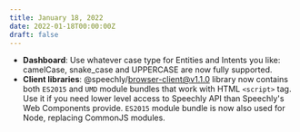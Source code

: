 ```yaml
---
title: January 18, 2022
date: 2022-01-18T00:00:00Z
draft: false
---
```


- **Dashboard**: Use whatever case type for Entities and Intents you like: camelCase, snake_case and UPPERCASE are now fully supported.
- **Client libraries**: @speechly/browser-client@v1.1.0 library now contains both `ES2015` and `UMD` module bundles that work with HTML `<script>` tag. Use it if you need lower level access to Speechly API than Speechly's Web Components provide. `ES2015` module bundle is now also used for Node, replacing CommonJS modules.
